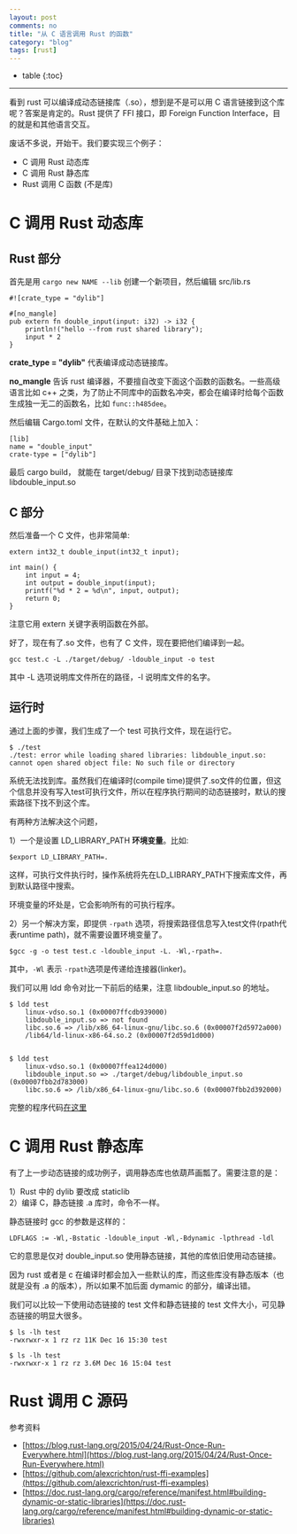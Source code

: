 ```yaml
---
layout: post
comments: no
title: "从 C 语言调用 Rust 的函数"
category: "blog"
tags: [rust]
---
```


* table
{:toc}
***

看到 rust 可以编译成动态链接库（.so），想到是不是可以用 C 语言链接到这个库呢？答案是肯定的。Rust 提供了 FFI 接口，即 Foreign Function Interface，目的就是和其他语言交互。

废话不多说，开始干。我们要实现三个例子：

- C 调用 Rust 动态库
- C 调用 Rust 静态库
- Rust 调用 C 函数 (不是库)

# C 调用 Rust 动态库

## Rust 部分

首先是用 `cargo new NAME --lib` 创建一个新项目，然后编辑 src/lib.rs

```
#![crate_type = "dylib"]

#[no_mangle]
pub extern fn double_input(input: i32) -> i32 {
    println!("hello --from rust shared library");
    input * 2
}
```
**crate_type = "dylib"** 代表编译成动态链接库。

**no_mangle** 告诉 rust 编译器，不要擅自改变下面这个函数的函数名。一些高级语言比如 c++ 之类，为了防止不同库中的函数名冲突，都会在编译时给每个函数生成独一无二的函数名，比如 `func::h485dee`。


然后编辑  Cargo.toml 文件，在默认的文件基础上加入：
```
[lib]
name = "double_input"
crate-type = ["dylib"]
```

最后 cargo build， 就能在 target/debug/ 目录下找到动态链接库 libdouble_input.so 

## C 部分

然后准备一个 C 文件，也非常简单:
```
extern int32_t double_input(int32_t input);

int main() {
    int input = 4;
    int output = double_input(input);
    printf("%d * 2 = %d\n", input, output);
    return 0;
}
```
注意它用 extern 关键字表明函数在外部。

好了，现在有了.so 文件，也有了 C 文件，现在要把他们编译到一起。

`gcc test.c -L ./target/debug/ -ldouble_input -o test`

其中 -L 选项说明库文件所在的路径，-l 说明库文件的名字。

## 运行时

通过上面的步骤，我们生成了一个 test 可执行文件，现在运行它。

```
$ ./test
./test: error while loading shared libraries: libdouble_input.so: 
cannot open shared object file: No such file or directory
```

系统无法找到库。虽然我们在编译时(compile time)提供了.so文件的位置，但这个信息并没有写入test可执行文件，所以在程序执行期间的动态链接时，默认的搜索路径下找不到这个库。

有两种方法解决这个问题，

1）一个是设置 LD_LIBRARY_PATH **环境变量**。比如:

`$export LD_LIBRARY_PATH=.`

这样，可执行文件执行时，操作系统将先在LD_LIBRARY_PATH下搜索库文件，再到默认路径中搜索。

环境变量的坏处是，它会影响所有的可执行程序。

2）另一个解决方案，即提供 `-rpath` 选项，将搜索路径信息写入test文件(rpath代表runtime path)，就不需要设置环境变量了。

`$gcc -g -o test test.c -ldouble_input -L. -Wl,-rpath=.`

其中，`-Wl` 表示 `-rpath`选项是传递给连接器(linker)。

我们可以用 ldd 命令对比一下前后的结果，注意 libdouble_input.so 的地址。
```
$ ldd test
    linux-vdso.so.1 (0x00007ffcdb939000)
    libdouble_input.so => not found
    libc.so.6 => /lib/x86_64-linux-gnu/libc.so.6 (0x00007f2d5972a000)
    /lib64/ld-linux-x86-64.so.2 (0x00007f2d59d1d000)


$ ldd test
    linux-vdso.so.1 (0x00007ffea124d000)
    libdouble_input.so => ./target/debug/libdouble_input.so (0x00007fbb2d783000)
    libc.so.6 => /lib/x86_64-linux-gnu/libc.so.6 (0x00007fbb2d392000)
```

完整的程序代码[在这里]()

# C 调用 Rust 静态库

有了上一步动态链接的成功例子，调用静态库也依葫芦画瓢了。需要注意的是：

1）Rust 中的 dylib 要改成 staticlib      
2）编译 C，静态链接 .a 库时，命令不一样。

静态链接时 gcc 的参数是这样的：

`LDFLAGS := -Wl,-Bstatic -ldouble_input -Wl,-Bdynamic -lpthread -ldl`

它的意思是仅对 double_input.so 使用静态链接，其他的库依旧使用动态链接。

因为 rust 或者是 c 在编译时都会加入一些默认的库，而这些库没有静态版本（也就是没有 .a 的版本），所以如果不加后面 dymamic 的部分，编译出错。

我们可以比较一下使用动态链接的 test 文件和静态链接的 test 文件大小，可见静态链接的明显大很多。

```
$ ls -lh test
-rwxrwxr-x 1 rz rz 11K Dec 16 15:30 test

$ ls -lh test
-rwxrwxr-x 1 rz rz 3.6M Dec 16 15:04 test
```

# Rust 调用 C 源码




参考资料

- [https://blog.rust-lang.org/2015/04/24/Rust-Once-Run-Everywhere.html](https://blog.rust-lang.org/2015/04/24/Rust-Once-Run-Everywhere.html)
- [https://github.com/alexcrichton/rust-ffi-examples](https://github.com/alexcrichton/rust-ffi-examples)
- [https://doc.rust-lang.org/cargo/reference/manifest.html#building-dynamic-or-static-libraries](https://doc.rust-lang.org/cargo/reference/manifest.html#building-dynamic-or-static-libraries)